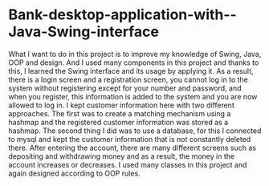 # Bank-desktop-application-with--Java-Swing-interface
 What I want to do in this project is to improve my knowledge of Swing, Java, OOP and design. And I used many components in this project and thanks to this, I learned the Swing interface and its usage by applying it. As a result, there is a login screen and a registration screen, you cannot log in to the system without registering except for your number and password, and when you register, this information is added to the system and you are now allowed to log in. I kept customer information here with two different approaches. The first was to create a matching mechanism using a hashmap and the registered customer information was stored as a hashmap. The second thing I did was to use a database, for this I connected to mysql and kept the customer information that is not constantly deleted there. After entering the account, there are many different screens such as depositing and withdrawing money and as a result, the money in the account increases or decreases. I used many classes in this project and again designed according to OOP rules.

